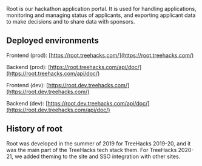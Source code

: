 Root is our hackathon application portal. It is used for handling applications, monitoring and managing status of applicants, and exporting applicant data to make decisions and to share data with sponsors.

## Deployed environments

Frontend (prod): [https://root.treehacks.com/](https://root.treehacks.com/)

Backend (prod): [https://root.treehacks.com/api/doc/](https://root.treehacks.com/api/doc/)


Frontend (dev): [https://root.dev.treehacks.com/](https://root.dev.treehacks.com/)

Backend (dev): [https://root.dev.treehacks.com/api/doc/](https://root.dev.treehacks.com/api/doc/)

## History of root

Root was developed in the summer of 2019 for TreeHacks 2019-20, and it was the main part of the TreeHacks tech stack them. For TreeHacks 2020-21, we added theming to the site and SSO integration with other sites.